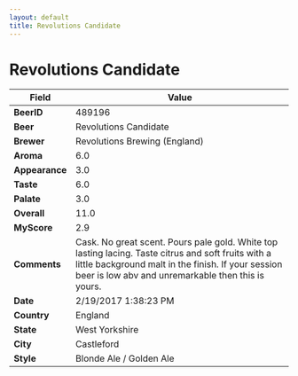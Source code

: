 ```yaml
---
layout: default
title: Revolutions Candidate 
---
```


# Revolutions Candidate 

| Field         | Value     |
|---------------|-----------|
| **BeerID** | 489196 |
| **Beer** | Revolutions Candidate  |
| **Brewer** | Revolutions Brewing (England) |
| **Aroma** | 6.0 |
| **Appearance** | 3.0 |
| **Taste** | 6.0 |
| **Palate** | 3.0 |
| **Overall** | 11.0 |
| **MyScore** | 2.9 |
| **Comments** | Cask. No great scent. Pours pale gold. White top lasting lacing. Taste citrus and soft fruits with a little background malt in the finish. If your session beer is low abv and unremarkable then this is yours. |
| **Date** | 2/19/2017 1:38:23 PM |
| **Country** | England |
| **State** | West Yorkshire |
| **City** | Castleford |
| **Style** | Blonde Ale / Golden Ale |
